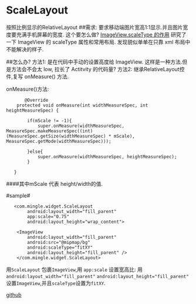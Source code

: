 # ScaleLayout
按照比例显示的RelativeLayout
##需求:
 要求移动端图片宽高1:1显示.并且图片宽度要充满手机屏幕的宽度.
这个要怎么做?
[ ImageView.scaleType 的作用](http://blog.csdn.net/chen825919148/article/details/8845889) 
研究了一下 ImageView 的 scaleType 属性和常用布局.
发现貌似单单在只靠 xml 布局中不能解决的样子.


##怎么办?
方法1:
是在代码中手动的设置高度给 ImageView.
这样是一种方法.但是方法会不会太 low, 拉长了 Actitvity 的代码量?
方法2:
继承RelativeLayout控件,复写 onMeasure() 方法.


onMeasure()方法:
~~~
       @Override
    protected void onMeasure(int widthMeasureSpec, int heightMeasureSpec) {

        if(mScale != -1){
            super.onMeasure(widthMeasureSpec, MeasureSpec.makeMeasureSpec((int) (MeasureSpec.getSize(widthMeasureSpec) * mScale), MeasureSpec.getMode(widthMeasureSpec)));

        }else{
            super.onMeasure(widthMeasureSpec, heightMeasureSpec);
        }

   }

~~~

####其中mScale 代表 height/width的值.


#sample#
~~~
   <com.mingle.widget.ScaleLayout
        android:layout_width="fill_parent"
        app:scale="0.75"
        android:layout_height="wrap_content">

    <ImageView
        android:layout_width="fill_parent"
        android:src="@mipmap/bg"
        android:scaleType="fitXY"
        android:layout_height="fill_parent" />
    </com.mingle.widget.ScaleLayout>
~~~
用`ScaleLayout` 包裹`ImageView`,用 `app:scale` 设置宽高比:
用`android:layout_width="fill_parent"`
  `android:layout_height="fill_parent"` 设置`ImageView`,并且`scaleType`设置为`fitXY`.

[github](https://github.com/zzz40500/ScaleLayout)



